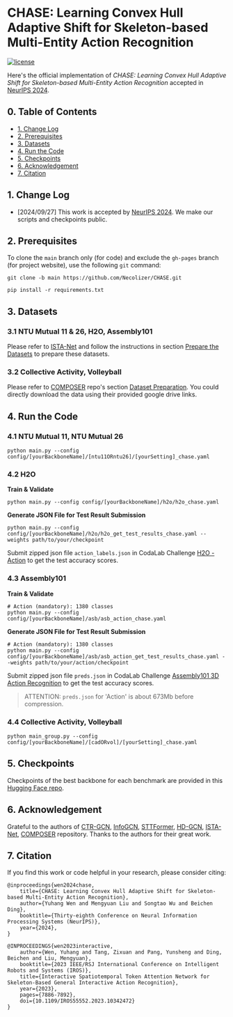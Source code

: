 # CHASE: Learning Convex Hull Adaptive Shift for Skeleton-based Multi-Entity Action Recognition
<a href='https://github.com/Necolizer/CHASE/blob/main/LICENSE'>
  <img src='https://img.shields.io/badge/License-MIT-yellow?style=flat' alt='license'>
</a>

Here's the official implementation of *CHASE: Learning Convex Hull Adaptive Shift for Skeleton-based Multi-Entity Action Recognition* accepted in [NeurIPS 2024](https://nips.cc/Conferences/2024).

## 0. Table of Contents

* [1. Change Log](#1-change-log)
* [2. Prerequisites](#2-prerequisites)
* [3. Datasets](#3-datasets)
* [4. Run the Code](#4-run-the-code)
* [5. Checkpoints](#5-checkpoints)
* [6. Acknowledgement](#6-acknowledgement)
* [7. Citation](#7-citation)

## 1. Change Log
- [2024/09/27] This work is accepted by [NeurIPS 2024](https://nips.cc/Conferences/2024). We make our scripts and checkpoints public.

## 2. Prerequisites
To clone the `main` branch only (for code) and exclude the `gh-pages` branch (for project website), use the following `git` command:
```shell
git clone -b main https://github.com/Necolizer/CHASE.git
```

```shell
pip install -r requirements.txt 
```

## 3. Datasets
### 3.1 NTU Mutual 11 & 26, H2O, Assembly101
Please refer to [ISTA-Net](https://github.com/Necolizer/ISTA-Net) and follow the instructions in section [Prepare the Datasets](https://github.com/Necolizer/ISTA-Net?tab=readme-ov-file#3-prepare-the-datasets) to prepare these datasets.

### 3.2 Collective Activity, Volleyball
Please refer to [COMPOSER](https://github.com/hongluzhou/composer) repo's section [Dataset Preparation](https://github.com/hongluzhou/composer?tab=readme-ov-file#dataset-preparation). You could directly download the data using their provided google drive links.

## 4. Run the Code
### 4.1 NTU Mutual 11, NTU Mutual 26
```shell
python main.py --config config/[yourBackboneName]/[ntu11ORntu26]/[yourSetting]_chase.yaml
```

### 4.2 H2O
**Train & Validate**
```shell
python main.py --config config/[yourBackboneName]/h2o/h2o_chase.yaml
```

**Generate JSON File for Test Result Submission**
```shell
python main.py --config config/[yourBackboneName]/h2o/h2o_get_test_results_chase.yaml --weights path/to/your/checkpoint
```

Submit zipped json file `action_labels.json` in CodaLab Challenge [H2O - Action](https://codalab.lisn.upsaclay.fr/competitions/4820) to get the test accuracy scores.

### 4.3 Assembly101
**Train & Validate**
```shell
# Action (mandatory): 1380 classes
python main.py --config config/[yourBackboneName]/asb/asb_action_chase.yaml
```

**Generate JSON File for Test Result Submission**
```shell
# Action (mandatory): 1380 classes
python main.py --config config/[yourBackboneName]/asb/asb_action_get_test_results_chase.yaml --weights path/to/your/action/checkpoint
```

Submit zipped json file `preds.json` in CodaLab Challenge [Assembly101 3D Action Recognition](https://codalab.lisn.upsaclay.fr/competitions/5256) to get the test accuracy scores.

> ATTENTION: `preds.json` for 'Action' is about 673Mb before compression.

### 4.4 Collective Activity, Volleyball
```shell
python main_group.py --config config/[yourBackboneName]/[cadORvol]/[yourSetting]_chase.yaml
```

## 5. Checkpoints
Checkpoints of the best backbone for each benchmark are provided in this [Hugging Face repo](https://huggingface.co/Necolizer/CHASE).

## 6. Acknowledgement
Grateful to the authors of [CTR-GCN](https://github.com/Uason-Chen/CTR-GCN), [InfoGCN](https://github.com/stnoah1/infogcn), [STTFormer](https://github.com/heleiqiu/STTFormer), [HD-GCN](https://github.com/Jho-Yonsei/HD-GCN), [ISTA-Net](https://github.com/Necolizer/ISTA-Net), [COMPOSER](https://github.com/hongluzhou/composer) repository. Thanks to the authors for their great work.


## 7. Citation

If you find this work or code helpful in your research, please consider citing:
```
@inproceedings{wen2024chase,
    title={CHASE: Learning Convex Hull Adaptive Shift for Skeleton-based Multi-Entity Action Recognition},
    author={Yuhang Wen and Mengyuan Liu and Songtao Wu and Beichen Ding},
    booktitle={Thirty-eighth Conference on Neural Information Processing Systems (NeurIPS)},
    year={2024},
}

@INPROCEEDINGS{wen2023interactive,
    author={Wen, Yuhang and Tang, Zixuan and Pang, Yunsheng and Ding, Beichen and Liu, Mengyuan},
    booktitle={2023 IEEE/RSJ International Conference on Intelligent Robots and Systems (IROS)}, 
    title={Interactive Spatiotemporal Token Attention Network for Skeleton-Based General Interactive Action Recognition}, 
    year={2023},
    pages={7886-7892},
    doi={10.1109/IROS55552.2023.10342472}
}
```